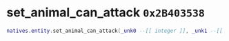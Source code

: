 # set_animal_can_attack `0x2B403538`

```lua
natives.entity.set_animal_can_attack(_unk0 --[[ integer ]], _unk1 --[[ integer ]])
```